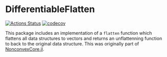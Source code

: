 # DifferentiableFlatten

[![Actions Status](https://github.com/JuliaNonconvex/DifferentiableFlatten.jl/workflows/CI/badge.svg)](https://github.com/JuliaNonconvex/DifferentiableFlatten.jl/actions)
[![codecov](https://codecov.io/gh/JuliaNonconvex/DifferentiableFlatten.jl/branch/main/graph/badge.svg)](https://codecov.io/gh/JuliaNonconvex/DifferentiableFlatten.jl)

This package includes an implementation of a `flatten` function which flattens all data structures to vectors and returns an unflattenning function to back to the original data structure. This was originally part of [NonconvexCore.jl](https://github.com/JuliaNonconvex/NonconvexCore.jl).

